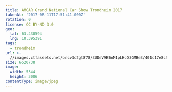 ```yaml
---
title: AMCAR Grand National Car Show Trondheim 2017
takenAt: '2017-08-11T17:51:41.000Z'
rotation: 0
license: CC BY-ND 3.0
geo:
  lat: 63.430594
  lng: 10.395391
tags:
  - trondheim
url: >-
  //images.ctfassets.net/bncv3c2gt878/3UDeV9E6nM1pLHcO3GMBe3/401c17e8c59bb9e1ee3adf1730579d52/amcar-grand-national-car-show-trondheim-2017_36371006841_o
size: 6520738
image:
  width: 5344
  height: 3006
contentType: image/jpeg
---
```


